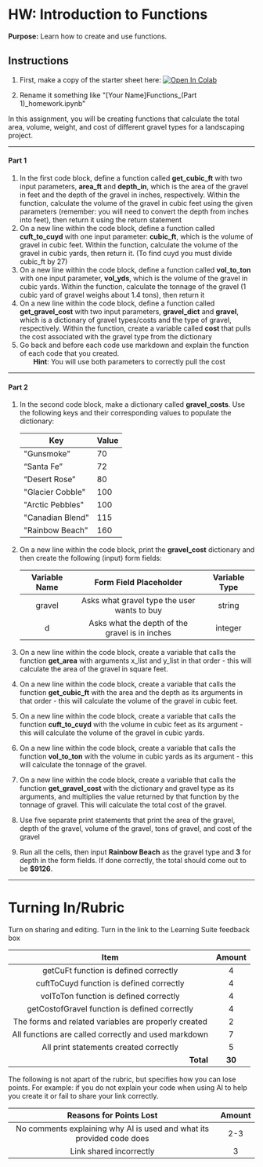 #  HW: Introduction to Functions

**Purpose:** Learn how to create and use functions.

## Instructions

1. First, make a copy of the starter sheet here:
<a href="https://colab.research.google.com/github/byu-cce270/content/blob/main/docs/unit2/04_intro_functions/(Starter_Workbook)_Class_Intro_Functions.ipynb" target="_blank"><img src="https://colab.research.google.com/assets/colab-badge.svg" alt="Open In Colab"/></a>

2. Rename it something like "[Your Name]Functions_(Part 1)_homework.ipynb"

In this assignment, you will be creating functions that calculate the total area, volume, weight, and cost of different gravel types for a landscaping project.

---

#### Part 1

1. In the first code block, define a function called **get_cubic_ft** with two input parameters, **area_ft** and **depth_in**, which is the area of the gravel in feet and the depth of the gravel in inches, respectively. Within the function, calculate the volume of the gravel in cubic feet using the given parameters (remember: you will need to convert the depth from inches into feet), then return it using the return statement
2. On a new line within the code block, define a function called **cuft_to_cuyd** with one input parameter: **cubic_ft**, which is the volume of gravel in cubic feet. Within the function, calculate the volume of the gravel in cubic yards, then return it. (To find cuyd you must divide cubic_ft by 27)
3. On a new line within the code block, define a function called **vol_to_ton** with one input parameter, **vol_yds**, which is the volume of the gravel in cubic yards. Within the function, calculate the tonnage of the gravel (1 cubic yard of gravel weighs about 1.4 tons), then return it
4. On a new line within the code block, define a function called **get_gravel_cost** with two input parameters, **gravel_dict** and **gravel**, which is a dictionary of gravel types/costs and the type of gravel, respectively. Within the function, create a variable called **cost** that pulls the cost associated with the gravel type from the dictionary
5. Go back and before each code use markdown and explain the function of each code that you created. 
    <br>&nbsp;&nbsp;&nbsp;&nbsp;&nbsp;&nbsp;&nbsp;**Hint**: You will use both parameters to correctly pull the cost</br>

---

#### Part 2

1. In the second code block, make a dictionary called **gravel_costs**. Use the following keys and their corresponding 
   values to 
   populate the dictionary:

   | Key              | Value |
   |------------------|-------|
   | "Gunsmoke"       | 70    |                               
   | “Santa Fe”       | 72    |                       
   | “Desert Rose”    | 80    |                        
   | "Glacier Cobble" | 100   |                           
   | "Arctic Pebbles" | 100   |
   | "Canadian Blend" | 115   |                           
   | "Rainbow Beach"  | 160   |                      

2. On a new line within the code block, print the **gravel_cost** dictionary and then create the following (input) form fields:

   | Variable Name |                     Form Field Placeholder                  | Variable Type |
   |:-------------:|:-----------------------------------------------------------:|:-------------:|
   |    gravel     |          Asks what gravel type the user wants to buy        |    string     |
   |       d       |         Asks what the depth of the gravel is in inches      |    integer    |

3. On a new line within the code block, create a variable that calls the function **get_area** with arguments x_list and y_list in that order - this will calculate the area of the gravel in square feet.
4. On a new line within the code block, create a variable that calls the function **get_cubic_ft** with the area and the depth as its arguments in that order - this will calculate the volume of the gravel in cubic feet.
5. On a new line within the code block, create a variable that calls the function **cuft_to_cuyd** with the volume in cubic feet as its argument - this will calculate the volume of the gravel in cubic yards.
6. On a new line within the code block, create a variable that calls the function **vol_to_ton** with the volume in cubic yards as its argument - this will calculate the tonnage of the gravel.
7. On a new line within the code block, create a variable that calls the function **get_gravel_cost** with the dictionary and gravel type as its arguments, and multiplies the value returned by that function by the tonnage of gravel. This will calculate the total cost of the gravel.
8. Use five separate print statements that print the area of the gravel, depth of the gravel, volume of the gravel, tons of gravel, and cost of the gravel
9. Run all the cells, then input **Rainbow Beach** as the gravel type and **3** for depth in the form fields. If 
   done correctly, the total should come out to be **$9126**.

---

# Turning In/Rubric

Turn on sharing and editing. Turn in the link to the Learning Suite feedback box

|                            **Item**                             | **Amount** |  
|:---------------------------------------------------------------:|:----------:|
|               getCuFt function is defined correctly             |     4      |
|             cuftToCuyd function is defined correctly            |     4      |
|              volToTon function is defined correctly             |     4      |
|          getCostofGravel function is defined correctly          |     4      |
|      The forms and related variables are properly created       |     2      |
|               All functions are called correctly and used markdown               |     7      |
|             All print statements created correctly              |     5      |
|         <div style="text-align: right">**Total**</div>          |   **30**   |

The following is not apart of the rubric, but specifies how you can lose points. For example: if you do not explain your code when using AI to help you create it or fail to share your link correctly.

|                      **Reasons for Points Lost**                         | **Amount** |  
|:------------------------------------------------------------------------:|:----------:|
|  No comments explaining why AI is used and what its provided code does   |     2-3    |
|                       Link shared incorrectly                            |      3     |
